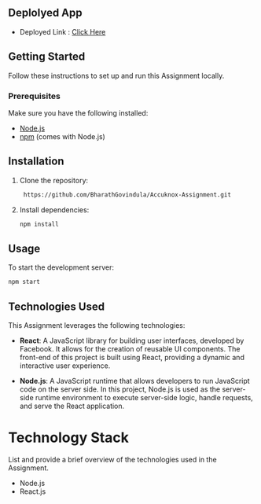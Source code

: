 ## Deplolyed App
- Deployed Link : [Click Here](https://accuknox-assignment-bay.vercel.app/)


## Getting Started
Follow these instructions to set up and run this Assignment locally.

### Prerequisites

Make sure you have the following installed:

- [Node.js](https://nodejs.org/)
- [npm](https://www.npmjs.com/) (comes with Node.js)

## Installation

1. Clone the repository:
 
   ```bash
    https://github.com/BharathGovindula/Accuknox-Assignment.git 
   ```


3. Install dependencies:

   ```bash
   npm install
   ```

## Usage

To start the development server:

```bash
npm start
```


## Technologies Used

This Assignment leverages the following technologies:


- **React**: A JavaScript library for building user interfaces, developed by Facebook. It allows for the creation of reusable UI components. The front-end of this project is built using React, providing a dynamic and interactive user experience.

- **Node.js**: A JavaScript runtime that allows developers to run JavaScript code on the server side. In this project, Node.js is used as the server-side runtime environment to execute server-side logic, handle requests, and serve the React application.



# Technology Stack
List and provide a brief overview of the technologies used in the Assignment.

- Node.js
- React.js
